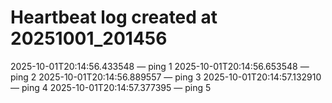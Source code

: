 # Heartbeat log created at 20251001_201456
2025-10-01T20:14:56.433548 — ping 1
2025-10-01T20:14:56.653548 — ping 2
2025-10-01T20:14:56.889557 — ping 3
2025-10-01T20:14:57.132910 — ping 4
2025-10-01T20:14:57.377395 — ping 5
